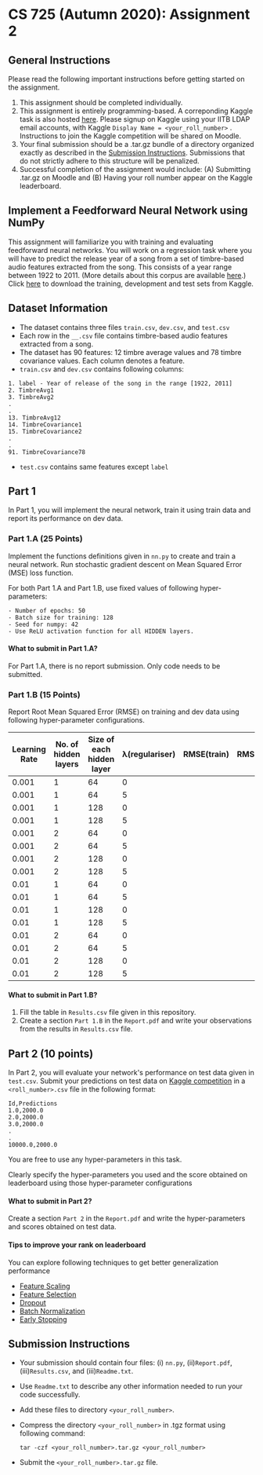 # CS 725 (Autumn 2020): Assignment 2

## General Instructions
Please read the following important instructions before getting started on the assignment.
1. This assignment should be completed individually.
2. This assignment is entirely programming-based. A correponding Kaggle task is also hosted [here](https://www.kaggle.com/c/cs725-autumn-2020-assignment-2/overview). Please signup on Kaggle using your IITB LDAP email accounts, with Kaggle `Display Name = <your_roll_number>` . Instructions to join the Kaggle competition will be shared on Moodle.
3. Your final submission should be a .tar.gz bundle of a directory organized exactly as described in the [Submission Instructions](#submission-instructions). Submissions that do not strictly adhere to this structure will be penalized.
4. Successful completion of the assignment would include: (A) Submitting <your-roll-number>.tar.gz on Moodle and (B) Having your roll number appear on the Kaggle leaderboard.

## Implement a Feedforward Neural Network using NumPy
This assignment will familiarize you with training and evaluating feedforward neural networks. You will work on a regression task where you will have to predict the release year of a song from a set of timbre-based audio features extracted from the song. This consists of a year range between 1922 to 2011. (More details about this corpus are available [here](https://archive.ics.uci.edu/ml/datasets/yearpredictionmsd).) Click [here](https://www.kaggle.com/c/cs725-autumn-2020-assignment-2/data) to download the training, development and test sets from Kaggle.

## Dataset Information
- The dataset contains three files `train.csv`, `dev.csv`, and `test.csv`
- Each row in the `__.csv` file contains timbre-based audio features extracted from a song.
- The dataset has 90 features: 12 timbre average values and 78 timbre covariance values. Each column denotes a feature.
- `train.csv` and `dev.csv` contains following columns:
```
1. label - Year of release of the song in the range [1922, 2011]
2. TimbreAvg1
3. TimbreAvg2
.
.
13. TimbreAvg12
14. TimbreCovariance1
15. TimbreCovariance2
.
.
91. TimbreCovariance78
```
<!---| Label       | TimberAvg1 | TimberAvg2 | ... | TimberAvg12 | TimbreCovariance1 | TimbreCovariance2 | ... | TimbreCovariance78 | --->
<!---|---|---|---|---|---|---|---|---|---|--->
- `test.csv` contains same features except `label`

## Part 1
In Part 1, you will implement the neural network, train it using train data and report its performance on dev data.

### Part 1.A (25 Points)
Implement the functions definitions given in `nn.py` to create and train a neural network. Run stochastic gradient descent on Mean Squared Error (MSE) loss function.

For both Part 1.A and Part 1.B, use fixed values of following hyper-parameters:
```
- Number of epochs: 50
- Batch size for training: 128
- Seed for numpy: 42
- Use ReLU activation function for all HIDDEN layers.
```
#### What to submit in Part 1.A?
For Part 1.A, there is no report submission. Only code needs to be submitted.

### Part 1.B (15 Points)
Report Root Mean Squared Error (RMSE) on training and dev data using following hyper-parameter configurations.


|Learning Rate | No. of hidden layers | Size of each hidden layer | λ(regulariser) | RMSE(train) | RMSE(dev) |
|---|---|---|---|---|---|
|0.001 | 1 | 64 | 0 |
|0.001 | 1 | 64 | 5 |
|0.001 | 1 | 128 | 0 |
|0.001 | 1 | 128 | 5 |
|0.001 | 2 | 64 | 0 |
|0.001 | 2 | 64 | 5 |
|0.001 | 2 | 128 | 0 |
|0.001 | 2 | 128 | 5 |
|0.01 | 1 | 64 | 0 |
|0.01 | 1 | 64 | 5 |
|0.01 | 1 | 128 | 0 |
|0.01 | 1 | 128 | 5 |
|0.01 | 2 | 64 | 0 |
|0.01 | 2 | 64 | 5 |
|0.01 | 2 | 128 | 0 |
|0.01 | 2 | 128 | 5 |

#### What to submit in Part 1.B?
1. Fill the table in `Results.csv` file given in this repository.
2. Create a section `Part 1.B` in the `Report.pdf` and write your observations from the results in `Results.csv` file.

## Part 2 (10 points)
In Part 2, you will evaluate your network's performance on test data given in `test.csv`. Submit your predictions on test data on [Kaggle competition](https://www.kaggle.com/c/cs725-autumn-2020-assignment-2/overview) in a `<roll_number>.csv` file in the following format:
```
Id,Predictions
1.0,2000.0
2.0,2000.0
3.0,2000.0
.
.
10000.0,2000.0
```

You are free to use any hyper-parameters in this task.
<!---Report the hyper-parameter configurations you used and score obtained on test data in the leaderboard.--->
Clearly specify the hyper-parameters you used and the score obtained on leaderboard using those hyper-parameter configurations

#### What to submit in Part 2?
Create a section `Part 2` in the `Report.pdf` and write the hyper-parameters and scores obtained on test data.

#### Tips to improve your rank on leaderboard
You can explore following techniques to get better generalization performance
- [Feature Scaling](https://en.wikipedia.org/wiki/Feature_scaling)
- [Feature Selection](https://en.wikipedia.org/wiki/Feature_scaling)
- [Dropout](https://youtu.be/qfsacbIe9AI?list=PLyqSpQzTE6M9gCgajvQbc68Hk_JKGBAYT)
- [Batch Normalization](https://youtu.be/1XMjfhEFbFA?list=PLyqSpQzTE6M9gCgajvQbc68Hk_JKGBAYT)
- [Early Stopping](https://youtu.be/zm5cqvfKO-o?list=PLyqSpQzTE6M9gCgajvQbc68Hk_JKGBAYT)

## Submission Instructions
- Your submission should contain four files: (i) `nn.py`, (ii)`Report.pdf`, (iii)`Results.csv`, and (iii)`Readme.txt`.
- Use `Readme.txt` to describe any other information needed to run your code successfully.
- Add these files to directory `<your_roll_number>`.
- Compress the directory `<your_roll_number>` in .tgz format using following command:
 
  ```tar -czf <your_roll_number>.tar.gz <your_roll_number>```
  
- Submit the `<your_roll_number>.tar.gz` file.




